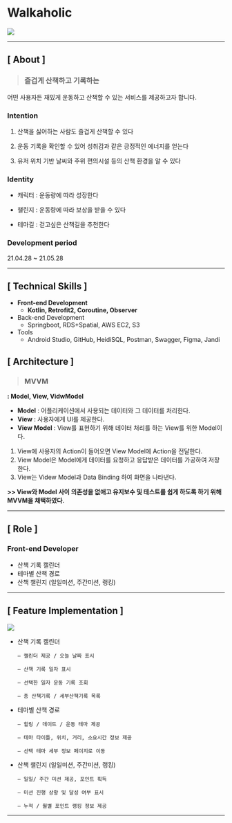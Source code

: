 # Walkaholic

<img src="https://user-images.githubusercontent.com/79898245/154683354-430101e7-b5b9-4d25-bc21-2b057d4a00c9.png">

---

## **[ About ]**
> ### **즐겁게 산책하고 기록하는**

어떤 사용자든 재밌게 운동하고 산책할 수 있는 서비스를 제공하고자 합니다.

### Intention
1. 산책을 싫어하는 사람도 즐겁게 산책할 수 있다

2. 운동 기록을 확인할 수 있어 성취감과 같은 긍정적인 에너지를 얻는다

3. 유저 위치 기반 날씨와 주위 편의시설 등의 산책 환경을 알 수 있다

### Identity
* 캐릭터 : 운동량에 따라 성장한다

* 챌린지 : 운동량에 따라 보상을 받을 수 있다

* 테마길 : 걷고싶은 산책길을 추천한다

### Development period
21.04.28 ~ 21.05.28

---

## **[ Technical Skills ]**

*   **Front-end Development**
    *   **Kotlin, Retrofit2, Coroutine, Observer**
*   Back-end Development
    *   Springboot, RDS+Spatial, AWS EC2, S3
*   Tools
    *   Android Studio, GitHub, HeidiSQL, Postman, Swagger, Figma, Jandi

## **[ Architecture ]**
> ### MVVM
**: Model, View, VidwModel**
- **Model** : 어플리케이션에서 사용되는 데이터와 그 데이터를 처리한다.
- **View** : 사용자에게 UI를 제공한다.
- **View Model** : View를 표현하기 위해 데이터 처리를 하는 View를 위한 Model이다. 

1. View에 사용자의 Action이 들어오면 View Model에 Action을 전달한다.<br>
2. View Model은 Model에게 데이터를 요청하고 응답받은 데이터를 가공하여 저장한다.<br>
3. View는 Videw Model과 Data Binding 하여 화면을 나타낸다.

**>> View와 Model 사이 의존성을 없애고 유지보수 및 테스트를 쉽게 하도록 하기 위해 MVVM을 채택하였다.**

---

## **[ Role ]**
### **Front-end Developer**
* 산책 기록 캘린더
* 테마별 산책 경로
* 산책 챌린지 (일일미션, 주간미션, 랭킹)

---

## **[ Feature Implementation ]**
<img src="https://user-images.githubusercontent.com/79898245/154691753-8338d1c2-34f7-4045-93e3-5289a968f934.png">

- 산책 기록 캘린더

      — 캘린더 제공 / 오늘 날짜 표시
      
      — 산책 기록 일자 표시
    
      — 선택한 일자 운동 기록 조회
      
      — 총 산책기록 / 세부산책기록 목록
      
- 테마별 산책 경로
     
      — 힐링 / 데이트 / 운동 테마 제공
    
      — 테마 타이틀, 위치, 거리, 소요시간 정보 제공
      
      — 선택 테마 세부 정보 페이지로 이동

- 산책 챌린지 (일일미션, 주간미션, 랭킹)

      — 일일/ 주간 미션 제공, 포인트 획득
    
      — 미션 진행 상황 및 달성 여부 표시
      
      — 누적 / 월별 포인트 랭킹 정보 제공

---
